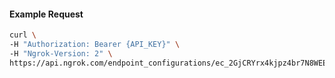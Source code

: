 
#### Example Request
```bash
curl \
-H "Authorization: Bearer {API_KEY}" \
-H "Ngrok-Version: 2" \
https://api.ngrok.com/endpoint_configurations/ec_2GjCRYrx4kjpz4br7N8WEEV30Y6/circuit_breaker
